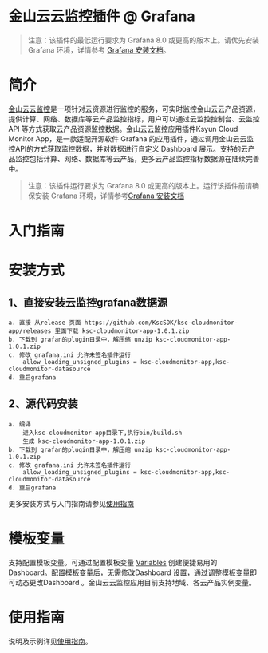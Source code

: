 # 金山云云监控插件 @ Grafana

> 注意：该插件的最低运行要求为 Grafana 8.0 或更高的版本上。请优先安装 Grafana 环境，详情参考 [Grafana 安装文档](https://grafana.com/grafana/download)。


# 简介

[金山云云监控](https://www.ksyun.com/nv/product/CM.html)是一项针对云资源进行监控的服务，可实时监控金山云云产品资源，提供计算、网络、数据库等云产品监控指标，用户可以通过云监控控制台、云监控 API 等方式获取云产品资源监控数据。金山云云监控应用插件Ksyun Cloud Monitor App，是一款适配开源软件 Grafana 的应用插件，通过调用金山云云监控API的方式获取监控数据，并对数据进行自定义 Dashboard 展示。支持的云产品监控包括计算、网络、数据库等云产品，更多云产品监控指标数据源在陆续完善中。


> 注意：该插件运行要求为 Grafana 8.0 或更高的版本上。运行该插件前请确保安装 Grafana 环境，详情参考[Grafana 安装文档](https://grafana.com/grafana/download)

# 入门指南

# 安装方式


## 1、直接安装云监控grafana数据源
    a. 直接 从release 页面 https://github.com/KscSDK/ksc-cloudmonitor-app/releases 里面下载 ksc-cloudmonitor-app-1.0.1.zip
    b. 下载到 grafan的plugin目录中，解压缩 unzip ksc-cloudmonitor-app-1.0.1.zip
    c. 修改 grafana.ini 允许未签名插件运行
        allow_loading_unsigned_plugins = ksc-cloudmonitor-app,ksc-cloudmonitor-datasource
    d. 重启grafana

## 2、源代码安装
    a. 编译
        进入ksc-cloudmonitor-app目录下,执行bin/build.sh
		生成 ksc-cloudmonitor-app-1.0.1.zip
 	b. 下载到 grafan的plugin目录中，解压缩 unzip ksc-cloudmonitor-app-1.0.1.zip
    c. 修改 grafana.ini 允许未签名插件运行
        allow_loading_unsigned_plugins = ksc-cloudmonitor-app,ksc-cloudmonitor-datasource
    d. 重启grafana


更多安装方式与入门指南请参见[使用指南](https://docs.ksyun.com/products/2)
# 模板变量

支持配置模板变量。可通过配置模板变量 [Variables](https://grafana.com/docs/reference/templating/) 创建便捷易用的 Dashboard。配置模板变量后，无需修改Dashboard 设置，通过调整模板变量即可动态更改Dashboard 。金山云云监控应用目前支持地域、各云产品实例变量。

# 使用指南

说明及示例详见[使用指南](https://docs.ksyun.com/products/2)。

